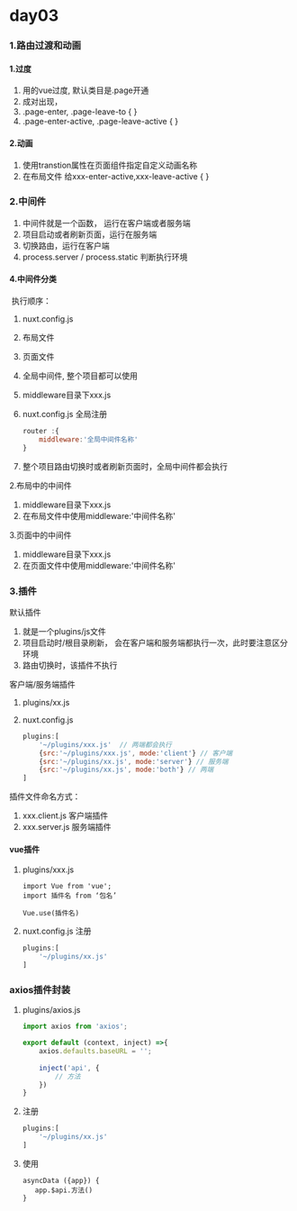 # day03

### 1.路由过渡和动画

#### 1.过度

1.    用的vue过度,  默认类目是.page开通
2.    成对出现， 
   1. .page-enter, .page-leave-to {   }
   2. .page-enter-active, .page-leave-active {   }

#### 2.动画

1.   使用transtion属性在页面组件指定自定义动画名称
2.   在布局文件  给xxx-enter-active,xxx-leave-active  {    }





### 2.中间件

1.   中间件就是一个函数， 运行在客户端或者服务端
2.  项目启动或者刷新页面，运行在服务端
3.   切换路由，运行在客户端
4.  process.server / process.static  判断执行环境



#### 4.中间件分类

​    执行顺序：

1. nuxt.config.js
2. 布局文件
3. 页面文件

1.  全局中间件, 整个项目都可以使用

   1. middleware目录下xxx.js

   2. nuxt.config.js 全局注册  

      ```javascript
      router :{
          middleware:'全局中间件名称'
      }
      ```

   3. 整个项目路由切换时或者刷新页面时，全局中间件都会执行

2.布局中的中间件

1. middleware目录下xxx.js
2. 在布局文件中使用middleware:'中间件名称'



3.页面中的中间件

1. middleware目录下xxx.js
2. 在页面文件中使用middleware:'中间件名称'



### 3.插件

 默认插件

1. 就是一个plugins/js文件
2. 项目启动时/根目录刷新， 会在客户端和服务端都执行一次，此时要注意区分环境
3. 路由切换时，该插件不执行

 

客户端/服务端插件

1. plugins/xx.js

2. nuxt.config.js

   ```javascript
   plugins:[
       '~/plugins/xxx.js'  // 两端都会执行
       {src:'~/plugins/xxx.js', mode:'client'} // 客户端
       {src:'~/plugins/xx.js', mode:'server'} // 服务端
       {src:'~/plugins/xx.js', mode:'both'} // 两端
   ]
   ```

   

插件文件命名方式：

1. xxx.client.js   客户端插件
2. xxx.server.js  服务端插件





#### vue插件

1. plugins/xxx.js 

    ```vue
    import Vue from 'vue';
    import 插件名 from ‘包名’
    
    Vue.use(插件名)
    ```

2. nuxt.config.js 注册

   ```javascript
   plugins:[
       '~/plugins/xx.js'
   ]
   ```

   

### axios插件封装

1. plugins/axios.js

   ```javascript
   import axios from 'axios';
   
   export default (context, inject) =>{
       axios.defaults.baseURL = '';
       
       inject('api', {
           // 方法
       })
   }
   
   ```

2. 注册

   ```javascript
   plugins:[
       '~/plugins/xx.js'
   ]
   ```

3. 使用

   ```vue
   asyncData ({app}) {
      app.$api.方法()
   }
   ```

   
